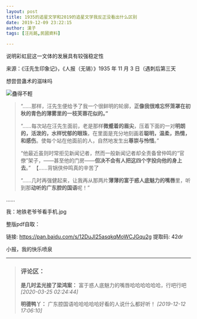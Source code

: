```yaml
---
layout: post
title: 1935的追星文学和2019的追星文学我反正没看出什么区别
date: 2019-12-09 23:22:15
author: 漢子
tags: [汪兆銘,民國資料]

---
```

说明彩虹屁这一文体的发展具有较强稳定性

来源：《汪先生印象记》，《人报（无锡）》1935 年 11 月 3 日（遇刺后第三天  

想尝尝蛊术的滋味吗

![蠱得不輕](https://imglf6.nosdn.127.net/img/YnZvamxBaTlBYW9IQUcyL2Frd29FbnAvd1ZaQzhNM3R2SkwxSmdrMkEyV3VKSFBoWFRYQ0tBPT0.png)

> “……那样，汪先生便给予了我一个很鲜明的轮廓，**正像我很难忘怀笼罩在初秋的青色的薄雾里的一枝芙蓉花似的。”**
> 
> “……每次站在汪先生面前，老是那样**微蹙着的眉尖**，压着下面的一对**明朗的，活泼的，水样忧郁的眼珠**，在里面是充分地刻画着**聪明，温柔，热情，和感伤**。使每个站在他面前的人，自然地发生出**尊崇与怜惜**。”
> 
> “他最近虽则时常拒见新闻记者，然而一般新闻记者却全责备曾仲鸣的“官僚”架子，——甚至他的门房——**但决不会有人把这四个字投向他的身上去**。”  【……背锅侠仲鸣真的辛苦了
> 
> “……几时再强健起来，让我再从那两片**薄薄的富于惑人底魅力的嘴唇**里，听到那**动听的广东腔的国语**呢！”

……

我：地铁老爷爷看手机.jpg  

整版pdf自取：

链接: <https://pan.baidu.com/s/12DuJI25asqkqMoWCJGqu2g> 提取码: 42dr

小报，我的快乐喷泉

---
> ### 评论区：
>**是几时孟光接了梁鸿案：** 富于惑人底魅力的嘴唇哈哈哈哈哈哈，行吧行吧  *[2020-03-25 02:24:44]*
>
>**明德鸭丫：** 广东腔国语哈哈哈哈哈好看的人说什么都好听！  *[2019-12-12 17:06:10]*
>
>
